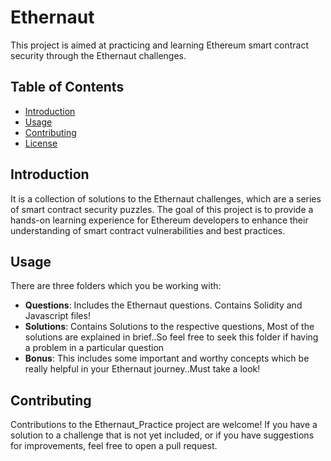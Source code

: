 # Ethernaut

This project is aimed at practicing and learning Ethereum smart contract security through the Ethernaut challenges.

## Table of Contents
- [Introduction](#introduction)
- [Usage](#usage)
- [Contributing](#contributing)
- [License](#license)

## Introduction

It is a collection of solutions to the Ethernaut challenges, which are a series of smart contract security puzzles. The goal of this project is to provide a hands-on learning experience for Ethereum developers to enhance their understanding of smart contract vulnerabilities and best practices.

## Usage

There are three folders which you be working with:

- **Questions**: Includes the Ethernaut questions. Contains Solidity and Javascript files!
- **Solutions**: Contains Solutions to the respective questions, Most of the solutions are explained in brief..So feel free to seek this folder if having a problem in a particular question
- **Bonus**: This includes some important and worthy concepts which be really helpful in your Ethernaut journey..Must take a look!

## Contributing

Contributions to the Ethernaut_Practice project are welcome! If you have a solution to a challenge that is not yet included, or if you have suggestions for improvements, feel free to open a pull request.
